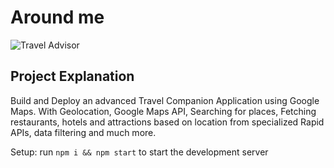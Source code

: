 # Around me

![Travel Advisor](https://i.ibb.co/qph2cZn/image.pngg)

## Project Explanation

Build and Deploy an advanced Travel Companion Application using Google Maps. With Geolocation, Google Maps API, Searching for places, Fetching restaurants, hotels and attractions based on location from specialized Rapid APIs, data filtering and much more.

Setup: run ```npm i && npm start``` to start the development server
